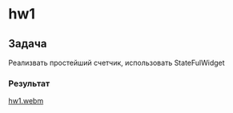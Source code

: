 # hw1

## Задача
Реализвать простейший счетчик, использовать StateFulWidget
### Результат

[hw1.webm](https://user-images.githubusercontent.com/101862863/228262002-72c43b4c-5474-42b9-94ee-faa8c208c74e.webm)
